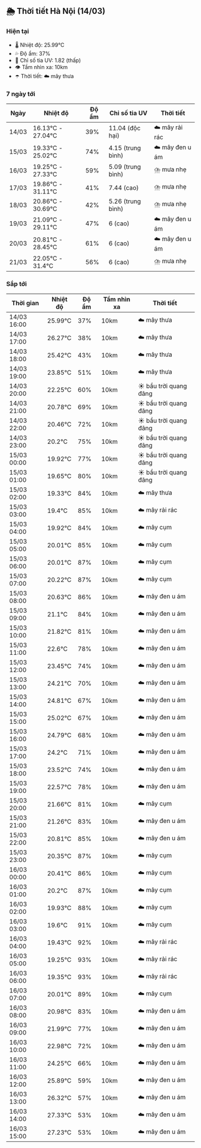 ## 🌦️ Thời tiết Hà Nội (14/03)

### Hiện tại

- 🌡️ Nhiệt độ: 25.99℃
- 💦 Độ ẩm: 37%
- 🌟 Chỉ số tia UV: 1.82 (thấp)
- 👁️ Tầm nhìn xa: 10km
- ☂️ Thời tiết: ☁️ mây thưa

### 7 ngày tới

| Ngày | Nhiệt độ | Độ ẩm | Chỉ số tia UV | Thời tiết |
| --- | --- | --- | --- | --- |
| 14/03 | 16.13℃ - 27.04℃ | 39% | 11.04 (độc hại) | ☁️ mây rải rác |
| 15/03 | 19.33℃ - 25.02℃ | 74% | 4.15 (trung bình) | ☁️ mây đen u ám |
| 16/03 | 19.25℃ - 27.33℃ | 59% | 5.09 (trung bình) | ⛈️ mưa nhẹ |
| 17/03 | 19.86℃ - 31.11℃ | 41% | 7.44 (cao) | ⛈️ mưa nhẹ |
| 18/03 | 20.86℃ - 30.69℃ | 42% | 5.26 (trung bình) | ⛈️ mưa nhẹ |
| 19/03 | 21.09℃ - 29.11℃ | 47% | 6 (cao) | ☁️ mây đen u ám |
| 20/03 | 20.81℃ - 28.45℃ | 61% | 6 (cao) | ☁️ mây đen u ám |
| 21/03 | 22.05℃ - 31.4℃ | 56% | 6 (cao) | ⛈️ mưa nhẹ |

### Sắp tới

| Thời gian | Nhiệt độ | Độ ẩm | Tầm nhìn xa | Thời tiết |
| --- | --- | --- | --- | --- |
| 14/03 16:00 | 25.99℃ | 37% | 10km | ☁️ mây thưa |
| 14/03 17:00 | 26.27℃ | 38% | 10km | ☁️ mây thưa |
| 14/03 18:00 | 25.42℃ | 43% | 10km | ☁️ mây thưa |
| 14/03 19:00 | 23.85℃ | 51% | 10km | ☁️ mây thưa |
| 14/03 20:00 | 22.25℃ | 60% | 10km | ☀️ bầu trời quang đãng |
| 14/03 21:00 | 20.78℃ | 69% | 10km | ☀️ bầu trời quang đãng |
| 14/03 22:00 | 20.46℃ | 72% | 10km | ☀️ bầu trời quang đãng |
| 14/03 23:00 | 20.2℃ | 75% | 10km | ☀️ bầu trời quang đãng |
| 15/03 00:00 | 19.92℃ | 77% | 10km | ☀️ bầu trời quang đãng |
| 15/03 01:00 | 19.65℃ | 80% | 10km | ☀️ bầu trời quang đãng |
| 15/03 02:00 | 19.33℃ | 84% | 10km | ☁️ mây thưa |
| 15/03 03:00 | 19.4℃ | 85% | 10km | ☁️ mây rải rác |
| 15/03 04:00 | 19.92℃ | 84% | 10km | ☁️ mây cụm |
| 15/03 05:00 | 20.01℃ | 85% | 10km | ☁️ mây cụm |
| 15/03 06:00 | 20.01℃ | 87% | 10km | ☁️ mây cụm |
| 15/03 07:00 | 20.22℃ | 87% | 10km | ☁️ mây cụm |
| 15/03 08:00 | 20.63℃ | 86% | 10km | ☁️ mây đen u ám |
| 15/03 09:00 | 21.1℃ | 84% | 10km | ☁️ mây đen u ám |
| 15/03 10:00 | 21.82℃ | 81% | 10km | ☁️ mây đen u ám |
| 15/03 11:00 | 22.6℃ | 78% | 10km | ☁️ mây đen u ám |
| 15/03 12:00 | 23.45℃ | 74% | 10km | ☁️ mây đen u ám |
| 15/03 13:00 | 24.21℃ | 70% | 10km | ☁️ mây đen u ám |
| 15/03 14:00 | 24.81℃ | 67% | 10km | ☁️ mây đen u ám |
| 15/03 15:00 | 25.02℃ | 67% | 10km | ☁️ mây đen u ám |
| 15/03 16:00 | 24.79℃ | 68% | 10km | ☁️ mây đen u ám |
| 15/03 17:00 | 24.2℃ | 71% | 10km | ☁️ mây đen u ám |
| 15/03 18:00 | 23.52℃ | 74% | 10km | ☁️ mây đen u ám |
| 15/03 19:00 | 22.57℃ | 78% | 10km | ☁️ mây đen u ám |
| 15/03 20:00 | 21.66℃ | 81% | 10km | ☁️ mây cụm |
| 15/03 21:00 | 21.26℃ | 83% | 10km | ☁️ mây đen u ám |
| 15/03 22:00 | 20.81℃ | 85% | 10km | ☁️ mây đen u ám |
| 15/03 23:00 | 20.35℃ | 87% | 10km | ☁️ mây cụm |
| 16/03 00:00 | 20.41℃ | 86% | 10km | ☁️ mây cụm |
| 16/03 01:00 | 20.2℃ | 87% | 10km | ☁️ mây cụm |
| 16/03 02:00 | 19.93℃ | 88% | 10km | ☁️ mây cụm |
| 16/03 03:00 | 19.6℃ | 91% | 10km | ☁️ mây cụm |
| 16/03 04:00 | 19.43℃ | 92% | 10km | ☁️ mây rải rác |
| 16/03 05:00 | 19.25℃ | 93% | 10km | ☁️ mây rải rác |
| 16/03 06:00 | 19.35℃ | 93% | 10km | ☁️ mây rải rác |
| 16/03 07:00 | 20.01℃ | 89% | 10km | ☁️ mây cụm |
| 16/03 08:00 | 20.98℃ | 83% | 10km | ☁️ mây đen u ám |
| 16/03 09:00 | 21.99℃ | 77% | 10km | ☁️ mây đen u ám |
| 16/03 10:00 | 22.98℃ | 72% | 10km | ☁️ mây đen u ám |
| 16/03 11:00 | 24.25℃ | 66% | 10km | ☁️ mây đen u ám |
| 16/03 12:00 | 25.89℃ | 59% | 10km | ☁️ mây đen u ám |
| 16/03 13:00 | 26.32℃ | 57% | 10km | ☁️ mây đen u ám |
| 16/03 14:00 | 27.33℃ | 53% | 10km | ☁️ mây đen u ám |
| 16/03 15:00 | 27.23℃ | 53% | 10km | ☁️ mây đen u ám |
